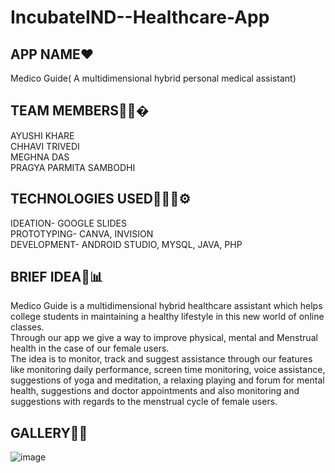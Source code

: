 # IncubateIND--Healthcare-App

## APP NAME❤

Medico Guide( A multidimensional hybrid personal medical assistant)

## TEAM MEMBERS👩‍💻�

AYUSHI KHARE<br>
CHHAVI TRIVEDI<br>
MEGHNA DAS<br>
PRAGYA PARMITA SAMBODHI<br>

## TECHNOLOGIES USED👩‍🔧🔧⚙

IDEATION- GOOGLE SLIDES<br>
PROTOTYPING- CANVA, INVISION<br>
DEVELOPMENT- ANDROID STUDIO, MYSQL, JAVA, PHP<br>

## BRIEF IDEA📝📊

Medico Guide is a multidimensional hybrid healthcare assistant which helps college students in maintaining a healthy lifestyle in this new world of online classes.<br>
Through our app we give a way to improve physical, mental and Menstrual health in the case of our female users.<br>
The idea is to monitor, track and suggest assistance through our features like monitoring daily performance, screen time monitoring, voice assistance, suggestions of yoga and meditation, a relaxing playing and forum for mental health, suggestions and doctor appointments and also monitoring and suggestions with regards to the menstrual cycle of female users.

## GALLERY💯✅

![image](https://user-images.githubusercontent.com/55181652/121643115-14ae8000-caaf-11eb-9fa5-56a957238e01.png)

